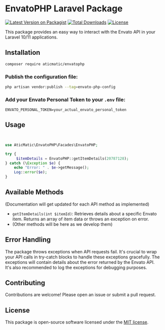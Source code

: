 # EnvatoPHP Laravel Package

[![Latest Version on Packagist](https://img.shields.io/packagist/v/aticmatic/envatophp)](https://packagist.org/packages/aticmatic/envatophp)
[![Total Downloads](https://img.shields.io/packagist/dt/aticmatic/envatophp)](https://packagist.org/packages/aticmatic/envatophp)
[![License](https://img.shields.io/github/license/aticmatic/envatophp)](https://github.com/aticmatic/envatophp/blob/main/LICENSE)

This package provides an easy way to interact with the Envato API in your Laravel 10/11 applications.

## Installation

```bash
composer require aticmatic/envatophp
```

### Publish the configuration file:

```bash
php artisan vendor:publish --tag=envato-php-config
```

### Add your Envato Personal Token to your `.env` file:

```env
ENVATO_PERSONAL_TOKEN=your_actual_envato_personal_token
```

## Usage

```php


use AticMatic\EnvatoPHP\Facades\EnvatoPHP;

try {
     $itemDetails = EnvatoPHP::getItemDetails(20787128);
} catch (\Exception $e) {
    echo "Error: " . $e->getMessage();
    Log::error($e);
}
```

## Available Methods

(Documentation will get updated for each API method as implemented)

- `getItemDetails(int $itemId)`: Retrieves details about a specific Envato item. Returns an array of item data or throws an exception on error.
- (Other methods will be here as we develop them)

## Error Handling

The package throws exceptions when API requests fail. It's crucial to wrap your API calls in try-catch blocks to handle these exceptions gracefully. The exceptions will contain details about the error returned by the Envato API. It's also recommended to log the exceptions for debugging purposes.

## Contributing

Contributions are welcome! Please open an issue or submit a pull request.

## License

This package is open-source software licensed under the [MIT license](LICENSE).

